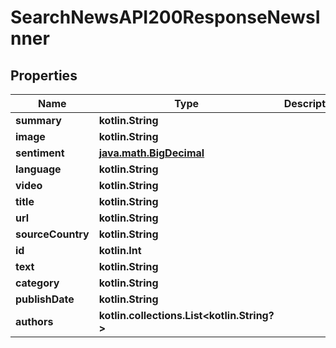 
# SearchNewsAPI200ResponseNewsInner

## Properties
| Name | Type | Description | Notes |
| ------------ | ------------- | ------------- | ------------- |
| **summary** | **kotlin.String** |  |  [optional] |
| **image** | **kotlin.String** |  |  [optional] |
| **sentiment** | [**java.math.BigDecimal**](java.math.BigDecimal.md) |  |  [optional] |
| **language** | **kotlin.String** |  |  [optional] |
| **video** | **kotlin.String** |  |  [optional] |
| **title** | **kotlin.String** |  |  [optional] |
| **url** | **kotlin.String** |  |  [optional] |
| **sourceCountry** | **kotlin.String** |  |  [optional] |
| **id** | **kotlin.Int** |  |  [optional] |
| **text** | **kotlin.String** |  |  [optional] |
| **category** | **kotlin.String** |  |  [optional] |
| **publishDate** | **kotlin.String** |  |  [optional] |
| **authors** | **kotlin.collections.List&lt;kotlin.String?&gt;** |  |  [optional] |



